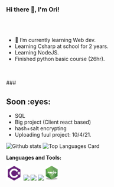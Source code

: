 ### Hi there 👋, I'm Ori!

<br />
<br />

- 🌱 I’m currently learning Web dev.
- Learning Csharp at school for 2 years.
- Learning NodeJS.
- Finished python basic course (26hr).
<br>
<br />
### <h2> Soon :eyes: </h2>

- SQL
- Big project (Client react based)
- hash+salt encrypting
- Uploading fuul project: 10/4/21.



![Github stats](https://github-readme-stats.vercel.app/api?username=OriCohen05&theme=greywhite&show_icons=true&count_private=true)
![Top Languages Card](https://github-readme-stats.vercel.app/api/top-langs/?username=OriCohen05&layout=compact)



**Languages and Tools:**  

<code><img height="40" src="https://github.com/OriCohen05/Images/blob/main/csharp.png"></code>
<code><img height="40" src="https://raw.githubusercontent.com/shinokada/shinokada/master/assets/python.png"></code>
<code><img height="40" src="https://raw.githubusercontent.com/shinokada/shinokada/master/assets/javascript.png"></code>
<code><img height="40" src="https://raw.githubusercontent.com/shinokada/shinokada/master/assets/visual-studio-code.png"></code>
<code><img height="40" src="https://github.com/OriCohen05/Images/blob/main/node.png"></code>

